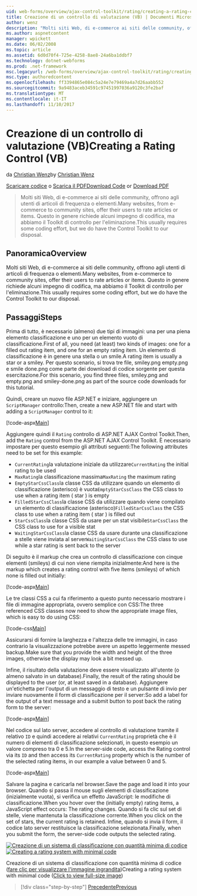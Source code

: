 ```yaml
---
uid: web-forms/overview/ajax-control-toolkit/rating/creating-a-rating-control-vb
title: Creazione di un controllo di valutazione (VB) | Documenti Microsoft
author: wenz
description: "Molti siti Web, di e-commerce ai siti delle community, offrono agli utenti di articoli di frequenza o elementi. Ciò in genere richiede alcuni impegno di codifica, ma non è disponibile il..."
ms.author: aspnetcontent
manager: wpickett
ms.date: 06/02/2008
ms.topic: article
ms.assetid: 6d0d70f4-725e-4258-8ae8-24a6ba1ddbf7
ms.technology: dotnet-webforms
ms.prod: .net-framework
msc.legacyurl: /web-forms/overview/ajax-control-toolkit/rating/creating-a-rating-control-vb
msc.type: authoredcontent
ms.openlocfilehash: ff3394865e084c5a24e7e79469a4a7d26aabb552
ms.sourcegitcommit: 9a9483aceb34591c97451997036a9120c3fe2baf
ms.translationtype: MT
ms.contentlocale: it-IT
ms.lasthandoff: 11/10/2017
---
```

<a name="creating-a-rating-control-vb"></a><span data-ttu-id="87b92-104">Creazione di un controllo di valutazione (VB)</span><span class="sxs-lookup"><span data-stu-id="87b92-104">Creating a Rating Control (VB)</span></span>
====================
<span data-ttu-id="87b92-105">da [Christian Wenz](https://github.com/wenz)</span><span class="sxs-lookup"><span data-stu-id="87b92-105">by [Christian Wenz](https://github.com/wenz)</span></span>

<span data-ttu-id="87b92-106">[Scaricare codice](http://download.microsoft.com/download/9/3/f/93f8daea-bebd-4821-833b-95205389c7d0/rating0.vb.zip) o [Scarica il PDF](http://download.microsoft.com/download/2/d/c/2dc10e34-6983-41d4-9c08-f78f5387d32b/rating0VB.pdf)</span><span class="sxs-lookup"><span data-stu-id="87b92-106">[Download Code](http://download.microsoft.com/download/9/3/f/93f8daea-bebd-4821-833b-95205389c7d0/rating0.vb.zip) or [Download PDF](http://download.microsoft.com/download/2/d/c/2dc10e34-6983-41d4-9c08-f78f5387d32b/rating0VB.pdf)</span></span>

> <span data-ttu-id="87b92-107">Molti siti Web, di e-commerce ai siti delle community, offrono agli utenti di articoli di frequenza o elementi.</span><span class="sxs-lookup"><span data-stu-id="87b92-107">Many websites, from e-commerce to community sites, offer their users to rate articles or items.</span></span> <span data-ttu-id="87b92-108">Questo in genere richiede alcuni impegno di codifica, ma abbiamo il Toolkit di controllo per l'eliminazione.</span><span class="sxs-lookup"><span data-stu-id="87b92-108">This usually requires some coding effort, but we do have the Control Toolkit to our disposal.</span></span>


## <a name="overview"></a><span data-ttu-id="87b92-109">Panoramica</span><span class="sxs-lookup"><span data-stu-id="87b92-109">Overview</span></span>

<span data-ttu-id="87b92-110">Molti siti Web, di e-commerce ai siti delle community, offrono agli utenti di articoli di frequenza o elementi.</span><span class="sxs-lookup"><span data-stu-id="87b92-110">Many websites, from e-commerce to community sites, offer their users to rate articles or items.</span></span> <span data-ttu-id="87b92-111">Questo in genere richiede alcuni impegno di codifica, ma abbiamo il Toolkit di controllo per l'eliminazione.</span><span class="sxs-lookup"><span data-stu-id="87b92-111">This usually requires some coding effort, but we do have the Control Toolkit to our disposal.</span></span>

## <a name="steps"></a><span data-ttu-id="87b92-112">Passaggi</span><span class="sxs-lookup"><span data-stu-id="87b92-112">Steps</span></span>

<span data-ttu-id="87b92-113">Prima di tutto, è necessario (almeno) due tipi di immagini: una per una piena elemento classificazione e uno per un elemento vuoto di classificazione.</span><span class="sxs-lookup"><span data-stu-id="87b92-113">First of all, you need (at least) two kinds of images: one for a filled out rating item, and one for an empty rating item.</span></span> <span data-ttu-id="87b92-114">Un elemento di classificazione è in genere una stella o un smile.</span><span class="sxs-lookup"><span data-stu-id="87b92-114">A rating item is usually a star or a smiley.</span></span> <span data-ttu-id="87b92-115">Per questo scenario, si trova tre file, smiley.png empty.png e smile done.png come parte dei download di codice sorgente per questa esercitazione.</span><span class="sxs-lookup"><span data-stu-id="87b92-115">For this scenario, you find three files, smiley.png and empty.png and smiley-done.png as part of the source code downloads for this tutorial.</span></span>

<span data-ttu-id="87b92-116">Quindi, creare un nuovo file ASP.NET e iniziare, aggiungere un `ScriptManager` controllo:</span><span class="sxs-lookup"><span data-stu-id="87b92-116">Then, create a new ASP.NET file and start with adding a `ScriptManager` control to it:</span></span>

[!code-aspx[Main](creating-a-rating-control-vb/samples/sample1.aspx)]

<span data-ttu-id="87b92-117">Aggiungere quindi il `Rating` controllo di ASP.NET AJAX Control Toolkit.</span><span class="sxs-lookup"><span data-stu-id="87b92-117">Then, add the `Rating` control from the ASP.NET AJAX Control Toolkit.</span></span> <span data-ttu-id="87b92-118">È necessario impostare per questo esempio gli attributi seguenti:</span><span class="sxs-lookup"><span data-stu-id="87b92-118">The following attributes need to be set for this example:</span></span>

- <span data-ttu-id="87b92-119">`CurrentRating`la valutazione iniziale da utilizzare</span><span class="sxs-lookup"><span data-stu-id="87b92-119">`CurrentRating` the initial rating to be used</span></span>
- <span data-ttu-id="87b92-120">`MaxRating`la classificazione massima</span><span class="sxs-lookup"><span data-stu-id="87b92-120">`MaxRating` the maximum rating</span></span>
- <span data-ttu-id="87b92-121">`EmptyStarCssClass`la classe CSS da utilizzare quando un elemento di classificazione (asterisco) è vuota</span><span class="sxs-lookup"><span data-stu-id="87b92-121">`EmptyStarCssClass` the CSS class to use when a rating item ( star ) is empty</span></span>
- <span data-ttu-id="87b92-122">`FilledStarCssClass`la classe CSS da utilizzare quando viene compilato un elemento di classificazione (asterisco)</span><span class="sxs-lookup"><span data-stu-id="87b92-122">`FilledStarCssClass` the CSS class to use when a rating item ( star ) is filled out</span></span>
- <span data-ttu-id="87b92-123">`StarCssClass`la classe CSS da usare per un stat visibile</span><span class="sxs-lookup"><span data-stu-id="87b92-123">`StarCssClass` the CSS class to use for a visible stat</span></span>
- <span data-ttu-id="87b92-124">`WaitingStarCssClass`la classe CSS da usare durante una classificazione a stelle viene inviata al server</span><span class="sxs-lookup"><span data-stu-id="87b92-124">`WaitingStarCssClass` the CSS class to use while a star rating is sent back to the server</span></span>

<span data-ttu-id="87b92-125">Di seguito è il markup che crea un controllo di classificazione con cinque elementi (smileys) di cui non viene riempita inizialmente:</span><span class="sxs-lookup"><span data-stu-id="87b92-125">And here is the markup which creates a rating control with five items (smileys) of which none is filled out initially:</span></span>

[!code-aspx[Main](creating-a-rating-control-vb/samples/sample2.aspx)]

<span data-ttu-id="87b92-126">Le tre classi CSS a cui fa riferimento a questo punto necessario mostrare i file di immagine appropriata, ovvero semplice con CSS:</span><span class="sxs-lookup"><span data-stu-id="87b92-126">The three referenced CSS classes now need to show the appropriate image files, which is easy to do using CSS:</span></span>

[!code-css[Main](creating-a-rating-control-vb/samples/sample3.css)]

<span data-ttu-id="87b92-127">Assicurarsi di fornire la larghezza e l'altezza delle tre immagini, in caso contrario la visualizzazione potrebbe avere un aspetto leggermente messed backup.</span><span class="sxs-lookup"><span data-stu-id="87b92-127">Make sure that you provide the width and height of the three images, otherwise the display may look a bit messed up.</span></span>

<span data-ttu-id="87b92-128">Infine, il risultato della valutazione deve essere visualizzato all'utente (o almeno salvato in un database).</span><span class="sxs-lookup"><span data-stu-id="87b92-128">Finally, the result of the rating should be displayed to the user (or, at least saved in a database).</span></span> <span data-ttu-id="87b92-129">Aggiungere un'etichetta per l'output di un messaggio di testo e un pulsante di invio per inviare nuovamente il form di classificazione per il server:</span><span class="sxs-lookup"><span data-stu-id="87b92-129">So add a label for the output of a text message and a submit button to post back the rating form to the server:</span></span>

[!code-aspx[Main](creating-a-rating-control-vb/samples/sample4.aspx)]

<span data-ttu-id="87b92-130">Nel codice sul lato server, accedere al controllo di valutazione tramite il relativo `ID` e quindi accedere ai relativi `CurrentRating` proprietà che è il numero di elementi di classificazione selezionati, in questo esempio un valore compreso tra 0 e 5.</span><span class="sxs-lookup"><span data-stu-id="87b92-130">In the server-side code, access the Rating control via its `ID` and then access its `CurrentRating` property which is the number of the selected rating items, in our example a value between 0 and 5.</span></span>

[!code-aspx[Main](creating-a-rating-control-vb/samples/sample5.aspx)]

<span data-ttu-id="87b92-131">Salvare la pagina e caricarla nel browser.</span><span class="sxs-lookup"><span data-stu-id="87b92-131">Save the page and load it into your browser.</span></span> <span data-ttu-id="87b92-132">Quando si passa il mouse sugli elementi di classificazione (inizialmente vuota), si verifica un effetto JavaScript: le modifiche di classificazione.</span><span class="sxs-lookup"><span data-stu-id="87b92-132">When you hover over the (initially empty) rating items, a JavaScript effect occurs: The rating changes.</span></span> <span data-ttu-id="87b92-133">Quando si fa clic sul set di stelle, viene mantenuta la classificazione corrente.</span><span class="sxs-lookup"><span data-stu-id="87b92-133">When you click on the set of stars, the current rating is retained.</span></span> <span data-ttu-id="87b92-134">Infine, quando si invia il form, il codice lato server restituisce la classificazione selezionata.</span><span class="sxs-lookup"><span data-stu-id="87b92-134">Finally, when you submit the form, the server-side code outputs the selected rating.</span></span>


<span data-ttu-id="87b92-135">[![Creazione di un sistema di classificazione con quantità minima di codice](creating-a-rating-control-vb/_static/image2.png)](creating-a-rating-control-vb/_static/image1.png)</span><span class="sxs-lookup"><span data-stu-id="87b92-135">[![Creating a rating system with minimal code](creating-a-rating-control-vb/_static/image2.png)](creating-a-rating-control-vb/_static/image1.png)</span></span>

<span data-ttu-id="87b92-136">Creazione di un sistema di classificazione con quantità minima di codice ([fare clic per visualizzare l'immagine ingrandita](creating-a-rating-control-vb/_static/image3.png))</span><span class="sxs-lookup"><span data-stu-id="87b92-136">Creating a rating system with minimal code ([Click to view full-size image](creating-a-rating-control-vb/_static/image3.png))</span></span>

>[!div class="step-by-step"]
[<span data-ttu-id="87b92-137">Precedente</span><span class="sxs-lookup"><span data-stu-id="87b92-137">Previous</span></span>](creating-a-rating-control-cs.md)
